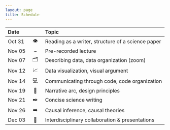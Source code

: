 ```yaml
---
layout: page
title: Schedule
---
```


| Date   | &nbsp;&nbsp;&nbsp;&nbsp;&nbsp;&nbsp;&nbsp; | Topic |
| :----- | :--: | :---- |
| Oct 31 | 👁️  | Reading as a writer, structure of a science paper |
| Nov 05 | ~  | Pre-recorded lecture |
| Nov 07 | 🗂️  | Describing data, data organization (zoom) |
| Nov 12 | 📈 | Data visualization, visual argument |
| Nov 14 | 💻 | Communicating through code, code organization |
| Nov 19 | 🎯 | Narrative arc, design principles |
| Nov 21 | ✒️  | Concise science writing |
| Nov 26 | ➡️  | Causal inference, causal theories |
| Dec 03 | 👥 | Interdisciplinary collaboration & presentations |
